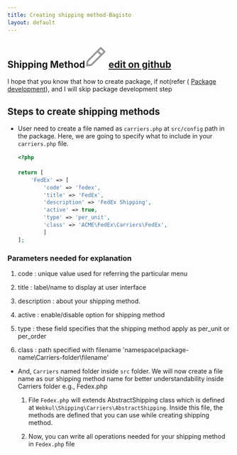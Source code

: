 ```yaml
---
title: Creating shipping method-Bagisto
layout: default
---
```


## Shipping Method<span class="edit-github"><img src="/assets/images/icons/Icon-Pencil-Large.svg"/> <a href="https://github.com/bagisto/bagisto-docs/blob/master/create_shipping_method.md">edit on github</a></span>

I hope that you know that how to create package, if not(refer ( [Package development](create_module.md)), and I will skip package development step



<!-- ### Step-1

* Inside packages folder of bagisto, create a folder of your company namespace and inside it create a folder with your package name.
Ex – Here namespace is specified as ACME
packages/ACME/HelloWorldPackage

### Step-2
* Inside your package create a file named as package.json and a folder named as 'src', we will use it later.

### Step-3
* Inside ‘src’ folder create a folder named as ‘Providers’ and under it create a file named as ‘PackagenameServiceProvider.php’.

    Ex – HelloWorldServiceProvider.php

    This Service Provider (HelloWorldServiceProvider.php) consist two methods.
    1. boot
    2. register

''' <?php

namespace ACME\HelloWorld\Providers;

use Illuminate\Support\ServiceProvider;

/**
 * HelloWorld service provider
 *
 * @author    Jane Doe <janedoe@gmail.com>
 * @copyright 2018 Webkul Software Pvt Ltd (http://www.webkul.com)
 */
class HelloWorldServiceProvider extends ServiceProvider
{
    /**
     * Bootstrap services.
     *
     * @return void
     */
    public function boot()
    {

    }

    /**
     * Register services.
     *
     * @return void
     */
    public function register()
    {

    }
}


### Step-4

* Now you need to register this service provider, for which open ‘app.php’ file inside ‘config’ folder of root & add your service provider inside ‘providers’ array.

    'providers' => [

    //ACME package

    ACME\HelloWorld\Providers\HelloWorldServiceProvider::class,

    ],


### Step-5
 * Now we need to add our package to ‘composer.json’ file of our project root directory for autoloading in psr-4.

    "psr-4": {

        "ACME\\HelloWorld\\": "packages/ACME/HelloWorld"

    }


### Step-6
* Now we are going to add some routing & views to our package.

    1) For route: create a ‘Http’ folder inside ‘src’ folder of your package & inside this folder (Http) create a file name as ‘routes.php’. In this file, we can create routes of our project & route file name can be according to need. For Example: admin-routes.php, shop-routes.php.

Now, we need to register our route file to service provider’s boot method i.e. HelloWorldProvider.php

    public function boot()

    {
        include __DIR__ . '/../Http/routes.php';

    }

To load routes, you can also use ‘loadRoutesFrom’ method.

2) For view: Create a ‘Resources’ folder inside ‘src’ folder of your project.

Inside ‘Resources’ folder create a folder name as ‘views’.

Now, in this ‘views’ folder, we can create a views for our package. We can create multiple folder inside view to distinguish
views according to need.

Right, Now we are going to create a folder ‘helloworld’ inside the views. In this ‘helloworld’ folder we will create a file name as helloworld.blade.php.

Now just like route file, we also need to register our view folder inside serviceprovider to specify path where views are located.

 public function boot()

 {

    $this->loadViewsFrom(__DIR__ . '/../Resources/views', 'helloworld');

 }


### Step-7
* Now, we need to create route & render a view on that route.

Inside routes.php file create a simple route to render view as below.

```<?php

 Route::view('/hello-world', 'helloworld::helloworld.helloworld');

Now, you can append ‘hello-world’ to your local path in the browser's url to see the output.



### Step-8

* Now, we are going to create language file for our package.

For this create a ‘lang’ folder inside ‘Resources’ folder.

Inside this lang folder, you can create a different folder for languages like for English 'en' , Hindi ‘in’ etc. Right now, we will create a folder name ‘en’ & inside
the ‘en’ folder, create a file name as ‘app.php’.

Now, we need to register the language file to our service provider as we did previously.

public function boot()

{

    $this->loadTranslationsFrom(__DIR__ . '/../Resources/lang', 'helloworld');

}

Now we can write translation in app.php like below.

return [
    'hello-world' => [
        'name' => 'Jane Doe'
    ]
];

### Step-9

->Now we will add Database to our package.

Create a ‘Database’ folder inside ‘src’ folder & inside ‘Database’ create ‘Migrations’ & ‘Seeders’ folder.

In Migrations, create table migrations & seeders for your packages in respective folders. Now, we need to add migrations to our service provider to load them.

 public function boot()

 {

     $this->loadMigrationsFrom(__DIR__ .'/../Database/Migrations');

 }


### Step-11

    Now, it's time to create controllers for our packages. To create controllers, we can create 'Controllers' folder inside 'Http' folder e.g., UserController.php


class UserController extends Controller
{

}


Here, as you can see the controller 'UserController.php' extends the class Controller. Below,is the code for Controller class


`<?php

namespace ACME\HelloWorld\Http\Controllers;

use Illuminate\Foundation\Bus\DispatchesJobs;
use Illuminate\Routing\Controller as BaseController;
use Illuminate\Foundation\Validation\ValidatesRequests;
use Illuminate\Foundation\Auth\Access\AuthorizesRequests;

class Controller extends BaseController

{

    use AuthorizesRequests, DispatchesJobs, ValidatesRequests;

}

## How to Add Menu in Admin/Customer <a id="add-menu"></a>

### Step-12
-> Now, we will show how to add menu in Admin.
For this one we need to create a ‘Config’ folder inside ‘src’.
Inside this src folder, create a file name as 'menu.php'.

`<?php

return [

    [

        'key' => 'helloworld',      // uniquely defined key for menu-icon

        'name' => 'Hello World',    //  name of menu-icon

        'route' => 'helloworld.index',  // the route for your menu-icon

        'sort' => 1,    // Sort number on which your menu-icon should display

        'icon-class' => 'dashboard-icon',   //class of menu-icn

    ]

];

?>

 Here, as we can see these are in 'key' => 'value' pairs where

Now for that route we need to create a controller.

So inside Controllers we will create HelloWorldController.php.

`class HelloWorldController extends Controller

{

    protected $_config;

    public function __construct()

    {

        $this->_config = request('_config');

    }

    /**
     * Display a listing of the resource.
     *
     * @return \Illuminate\Http\Response
     */

    public function index()

    {

        return view($this->_config['view']);

    }

}

## How to Create routes in Bagisto? <a id="create-routes"></a>

For the route we will create a name route as

    Route::get('hello-dashboard',

    'ACME\HelloWorld\Http\Controllers\HelloWorldController@index')->defaults('_config',

    ['view' => 'helloworld::helloworld.index'

    ])->name('helloworld.index');


After creating controller & route we need to merge this menu.php folder with core menu file.For this purpose we will use method  ‘mergeConfigFrom’ method in our Service Provider register() method.


public function register()

{

    $this->mergeConfigFrom(

          dirname(__DIR__) . '/Config/menu.php', 'menu.admin'

     );

}

## Custom Configuration <a id="custom-configuration"></a>

Creating a custom configuration eases the task for developer or any non-developer person. It lets you option of enable/disable with the dropdown or any input *type* attribute. Generally, in bagisto, you can find it in admin panel **Configuration menu** .

### Steps to create custom configuration

* To create custom configuration for your application, you just need to create system.php file under *config* folder of your package.

* Inside the file, you can include the below code as shown in image

![Custom Configuration file](assets/images/Bagisto_Docs_Images/custom-configuration.png){: height="50%" width="100%"}


### Explanation for the keys:

* **key** : these values provided are unique and nested with '.' (dot) operator. After creation of two nested, other keys written are display in browser in form of accordian {figure needed}

* **name** : these keys accept the value as placeholder of your configuration. Generally, in bagisto, we consider writing it using translation.

* **sort** : These key accept the sort position for the configuration menu.

* **fields** : These key accepts the array for the value of custom configuration.

## Render View for custom menu <a id="view-render-for-menu"></a>

Now, the menu will be added in your menu bar. -->

## Steps to create shipping methods

* User need to create a file named as `carriers.php` at `src/config` path in the package. Here, we are going to specify what to include in your `carriers.php` file.

    ``` php
    <?php

    return [
        'FedEx' => [
            'code' => 'fedex',
            'title' => 'FedEx',
            'description' => 'FedEx Shipping',
            'active' => true,
            'type' => 'per_unit',
            'class' => 'ACME\FedEx\Carriers\FedEx',
            ]
    ];
    ```

### Parameters needed for explanation

1. code : unique value used for referring the particular menu

2. title : label/name to display at user interface

3. description : about your shipping method.

4. active : enable/disable option for shipping method

5. type : these field specifies that the shipping method apply as per_unit or
   per_order

6. class : path specified with filename 'namespace\package-name\Carriers-folder\filename'


* And, `Carriers` named folder inside `src` folder. We will now create a file name as our shipping method name for better understandability inside Carriers folder e.g., Fedex.php

    1. File `Fedex.php` will extends AbstractShipping class which is defined at `Webkul\Shipping\Carriers\AbstractShipping`. Inside this file, the methods are defined that you can use while creating shipping method.

    2. Now, you can write all operations needed for your shipping method in `Fedex.php` file
